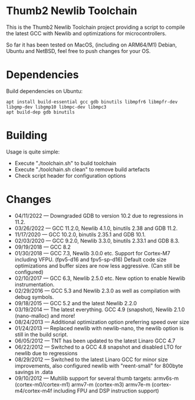 # Thumb2 Newlib Toolchain
This is the Thumb2 Newlib Toolchain project providing a script to compile the latest GCC with Newlib and optimizations for microcontrollers.

So far it has been tested on MacOS, (including on ARM64/M1) Debian, Ubuntu and NetBSD, feel free to push changes for your OS.


# Dependencies

Build dependencies on Ubuntu:
```
apt install build-essential gcc gdb binutils libmpfr6 libmpfr-dev libgmp-dev libgmp10 libmpc-dev libmpc3
apt build-dep gdb binutils
```


# Building

Usage is quite simple:
* Execute "./toolchain.sh" to build toolchain
* Execute "./toolchain.sh clean" to remove build artefacts
* Check script header for configuration options


# Changes

* 04/11/2022 — Downgraded GDB to version 10.2 due to regressions in 11.2.
* 03/26/2022 — GCC 11.2.0, Newlib 4.1.0, binutils 2.38 and GDB 11.2.
* 11/17/2020 — GCC 10.2.0, binutils 2.35.1 and GDB 10.1.
* 02/03/2020 — GCC 9.2.0, Newlib 3.3.0, binutils 2.33.1 and GDB 8.3.
* 09/19/2018 — GCC 8.2
* 01/30/2018 — GCC 7.3, Newlib 3.0.0 etc. Support for Cortex-M7 including VFPU. (fpv5-d16 and fpv5-sp-d16)
               Default code size optimizations and buffer sizes are now less aggressive. (Can still be configured)
* 02/10/2017 — GCC 6.3, Newlib 2.5.0 etc. New option to enable Newlib instrumentation.
* 02/29/2016 — GCC 5.3 and Newlib 2.3.0 as well as compilation with debug symbols.
* 09/18/2015 — GCC 5.2 and the latest Newlib 2.2.0
* 03/19/2014 — The latest everything. GCC 4.9 (snapshot), Newlib 2.1.0 (nano-malloc) and more!
* 08/24/2013 — Additional optimization option preferring speed over size
* 01/24/2013 — Replaced newlib with newlib-nano, the newlib option is still in the build script.
* 06/05/2012 — TNT has been updated to the latest Linaro GCC 4.7
* 06/22/2012 — Switched to a GCC 4.8 snapshot and disabled LTO for newlib due to regressions
* 08/29/2012 — Switched to the latest Linaro GCC for minor size improvements, also configured newlib with "reent-small" for 800byte savings in .data
* 09/10/2012 — Multilib support for several thumb targets: armv6s-m (cortex-m0/cortex-m1) armv7-m (cortex-m3) armv7e-m (cortex-m4/cortex-m4f including FPU and DSP instruction support)
